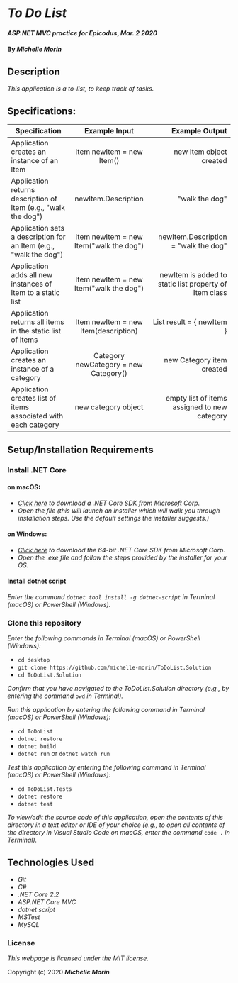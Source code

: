 # _To Do List_

#### _ASP.NET MVC practice for Epicodus_, _Mar. 2 2020_

#### By _**Michelle Morin**_

## Description

_This application is a to-list, to keep track of tasks._

## Specifications:

| Specification | Example Input | Example Output |
| ------------- |:-------------:| -------------------:|
| Application creates an instance of an Item | Item newItem = new Item() | new Item object created |
| Application returns description of Item (e.g., "walk the dog") | newItem.Description | "walk the dog" |
| Application sets a description for an Item (e.g., "walk the dog") | Item newItem = new Item("walk the dog") | newItem.Description = "walk the dog" |
| Application adds all new instances of Item to a static list | Item newItem = new Item("walk the dog") | newItem is added to static list property of Item class |
| Application returns all items in the static list of items | Item newItem = new Item(description) | List<Item> result = { newItem } | 
| Application creates an instance of a category | Category newCategory = new Category() | new Category item created |
| Application creates list of items associated with each category | new category object | empty list of items assigned to new category | 

## Setup/Installation Requirements

### Install .NET Core

#### on macOS:
* _[Click here](https://dotnet.microsoft.com/download/thank-you/dotnet-sdk-2.2.106-macos-x64-installer) to download a .NET Core SDK from Microsoft Corp._
* _Open the file (this will launch an installer which will walk you through installation steps. Use the default settings the installer suggests.)_

#### on Windows:
* _[Click here](https://dotnet.microsoft.com/download/thank-you/dotnet-sdk-2.2.203-windows-x64-installer) to download the 64-bit .NET Core SDK from Microsoft Corp._
* _Open the .exe file and follow the steps provided by the installer for your OS._

#### Install dotnet script
_Enter the command ``dotnet tool install -g dotnet-script`` in Terminal (macOS) or PowerShell (Windows)._

### Clone this repository

_Enter the following commands in Terminal (macOS) or PowerShell (Windows):_
* ``cd desktop``
* ``git clone https://github.com/michelle-morin/ToDoList.Solution``
* ``cd ToDoList.Solution``

_Confirm that you have navigated to the ToDoList.Solution directory (e.g., by entering the command_ ``pwd`` _in Terminal)._

_Run this application by entering the following command in Terminal (macOS) or PowerShell (Windows):_
* ``cd ToDoList``
* ``dotnet restore``
* ``dotnet build``
* ``dotnet run`` or ``dotnet watch run``

_Test this application by entering the following command in Terminal (macOS) or PowerShell (Windows):_
* ``cd ToDoList.Tests``
* ``dotnet restore``
* ``dotnet test``

_To view/edit the source code of this application, open the contents of this directory in a text editor or IDE of your choice (e.g., to open all contents of the directory in Visual Studio Code on macOS, enter the command_ ``code .`` _in Terminal)._

## Technologies Used
* _Git_
* _C#_
* _.NET Core 2.2_
* _ASP.NET Core MVC_
* _dotnet script_
* _MSTest_
* _MySQL_

### License

*This webpage is licensed under the MIT license.*

Copyright (c) 2020 **_Michelle Morin_**